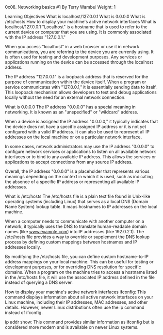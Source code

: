0x08. Networking basics #1
By Terry Wambui
Weight: 1


Learning Objectives
What is localhost/127.0.0.1
What is 0.0.0.0
What is /etc/hosts
How to display your machine's active network interfaces
What is localhost/127.0.0.1
"Localhost" is a hostname that is used to refer to the current device or computer that you are using. It is commonly associated with the IP address "127.0.0.1."

When you access "localhost" in a web browser or use it in network communications, you are referring to the device you are currently using. It is often used for testing and development purposes. Any services or applications running on the device can be accessed through the localhost address.

The IP address "127.0.0.1" is a loopback address that is reserved for the purpose of communication within the device itself. When a program or service communicates with "127.0.0.1," it is essentially sending data to itself. This loopback mechanism allows developers to test and debug applications locally without the need for an external network connection.

What is 0.0.0.0
The IP address "0.0.0.0" has a special meaning in networking. It is known as an "unspecified" or "wildcard" address.

When a device is assigned the IP address "0.0.0.0," it typically indicates that the device does not have a specific assigned IP address or it is not yet configured with a valid IP address. It can also be used to represent all IP addresses on the local machine or on a particular network interface.

In some cases, network administrators may use the IP address "0.0.0.0" to configure network services or applications to listen on all available network interfaces or to bind to any available IP address. This allows the services or applications to accept connections from any source IP address.

Overall, the IP address "0.0.0.0" is a placeholder that represents various meanings depending on the context in which it is used, such as indicating the absence of a specific IP address or representing all available IP addresses.

What is /etc/hosts
The /etc/hosts file is a plain text file found in Unix-like operating systems (including Linux) that serves as a local DNS (Domain Name System) lookup table. It maps hostnames to IP addresses on the local machine.

When a computer needs to communicate with another computer on a network, it typically uses the DNS to translate human-readable domain names (like www.example.com) into IP addresses (like 192.0.2.1). The /etc/hosts file provides a way to override or supplement the DNS lookup process by defining custom mappings between hostnames and IP addresses locally.

By modifying the /etc/hosts file, you can define custom hostname-to-IP address mappings on your local machine. This can be useful for testing or development purposes, or for overriding DNS resolution for specific domains. When a program on the machine tries to access a hostname listed in the /etc/hosts file, it will use the associated IP address defined in the file instead of querying a DNS server.

How to display your machine's active network interfaces
ifconfig: This command displays information about all active network interfaces on your Linux machine, including their IP addresses, MAC addresses, and other details. However, newer Linux distributions often use the ip command instead of ifconfig.

ip addr show: This command provides similar information as ifconfig but is considered more modern and is available on newer Linux systems.
